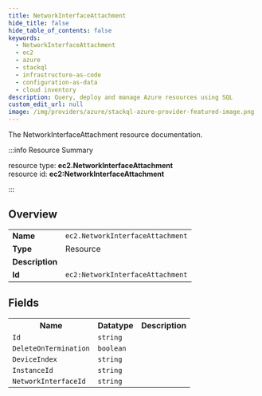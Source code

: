 ```yaml
---
title: NetworkInterfaceAttachment
hide_title: false
hide_table_of_contents: false
keywords:
  - NetworkInterfaceAttachment
  - ec2
  - azure
  - stackql
  - infrastructure-as-code
  - configuration-as-data
  - cloud inventory
description: Query, deploy and manage Azure resources using SQL
custom_edit_url: null
image: /img/providers/azure/stackql-azure-provider-featured-image.png
---
```

The NetworkInterfaceAttachment resource documentation.

:::info Resource Summary

<div class="row">
<div class="providerDocColumn">
<span>resource type:&nbsp;<b>ec2.NetworkInterfaceAttachment</b></span><br />
<span>resource id:&nbsp;<b>ec2:NetworkInterfaceAttachment</b></span><br />
</div>
</div>

:::

## Overview
<table><tbody>
<tr><td><b>Name</b></td><td><code>ec2.NetworkInterfaceAttachment</code></td></tr>
<tr><td><b>Type</b></td><td>Resource</td></tr>
<tr><td><b>Description</b></td><td></td></tr>
<tr><td><b>Id</b></td><td><code>ec2:NetworkInterfaceAttachment</code></td></tr>
</tbody></table>

## Fields
<table><tbody>
<tr><th>Name</th><th>Datatype</th><th>Description</th></tr>
<tr><td><code>Id</code></td><td><code>string</code></td><td></td></tr><tr><td><code>DeleteOnTermination</code></td><td><code>boolean</code></td><td></td></tr><tr><td><code>DeviceIndex</code></td><td><code>string</code></td><td></td></tr><tr><td><code>InstanceId</code></td><td><code>string</code></td><td></td></tr><tr><td><code>NetworkInterfaceId</code></td><td><code>string</code></td><td></td></tr>
</tbody></table>
